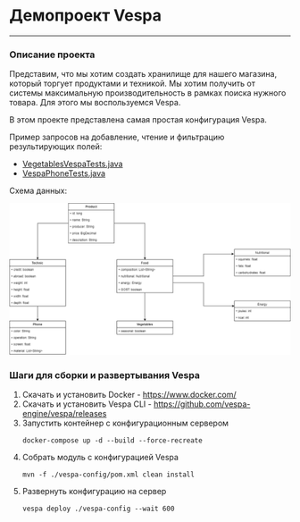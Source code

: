 # Демопроект Vespa

---

### Описание проекта 
Представим, что мы хотим создать хранилище для нашего магазина, который торгует продуктами и техникой.
Мы хотим получить от системы максимальную производительность в рамках поиска нужного товара. 
Для этого мы воспользуемся Vespa.

В этом проекте представлена самая простая конфигурация Vespa.

Пример запросов на добавление, чтение и фильтрацию результирующих полей:
* [VegetablesVespaTests.java](vespa-app%2Fsrc%2Ftest%2Fjava%2Fru%2Fsportmaster%2FVegetablesVespaTests.java)
* [VespaPhoneTests.java](vespa-app%2Fsrc%2Ftest%2Fjava%2Fru%2Fsportmaster%2FVespaPhoneTests.java)

Схема данных:

![VespaDemoClass.png](VespaDemoClass.png)

### Шаги для сборки и развертывания Vespa

1. Скачать и установить Docker - https://www.docker.com/
2. Скачать и установить Vespa CLI - https://github.com/vespa-engine/vespa/releases
3. Запустить контейнер с конфигурационным сервером
    ```shell 
    docker-compose up -d --build --force-recreate
    ```
4. Собрать модуль c конфигурацией Vespa
    ```shell
    mvn -f ./vespa-config/pom.xml clean install 
    ```
5. Развернуть конфигурацию на сервер
    ```shell
    vespa deploy ./vespa-config --wait 600
    ```